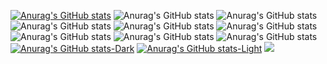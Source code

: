 [![Anurag's GitHub stats](https://github-readme-stats.vercel.app/api?username=bmp29)](https://github.com/bmp29/github-readme-stats)
![Anurag's GitHub stats](https://github-readme-stats.vercel.app/api?username=&hide=contribs,prs)
![Anurag's GitHub stats](https://github-readme-stats.vercel.app/api?username=bmp29&show=reviews,discussions_started,discussions_answered,prs_merged,prs_merged_percentage)
![Anurag's GitHub stats](https://github-readme-stats.vercel.app/api?username=bmp29&show_icons=true)
![Anurag's GitHub stats](https://github-readme-stats.vercel.app/api?username=bmp29&show_icons=true&theme=radical)
![Anurag's GitHub stats](https://github-readme-stats.vercel.app/api?username=bmp29&show_icons=true&theme=radical)
![Anurag's GitHub stats](https://github-readme-stats.vercel.app/api?username=bmp29&show_icons=true&theme=radical)
![Anurag's GitHub stats](https://github-readme-stats.vercel.app/api?username=bmp29&show_icons=true&theme=transparent)
![Anurag's GitHub stats](https://github-readme-stats.vercel.app/api?username=bmp29&show_icons=true&bg_color=00000000)
[![Anurag's GitHub stats-Dark](https://github-readme-stats.vercel.app/api?username=bmp29&show_icons=true&theme=dark#gh-dark-mode-only)](https://github.com/bmp29/github-readme-stats#gh-dark-mode-only)
[![Anurag's GitHub stats-Light](https://github-readme-stats.vercel.app/api?username=bmp29&show_icons=true&theme=default#gh-light-mode-only)](https://github.com/bmp29/github-readme-stats#gh-light-mode-only)
<picture>
  <source
    srcset="https://github-readme-stats.vercel.app/api?username=bmp29&show_icons=true&theme=dark"
    media="(prefers-color-scheme: dark)"
  />
  <source
    srcset="https://github-readme-stats.vercel.app/api?username=bmp29&show_icons=true"
    media="(prefers-color-scheme: light), (prefers-color-scheme: no-preference)"
  />
  <img src="https://github-readme-stats.vercel.app/api?username=bmp29&show_icons=true" />
</picture>
